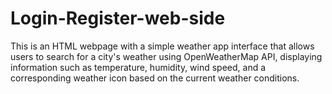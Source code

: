 # Login-Register-web-side
This is an HTML webpage with a simple weather app interface that allows users to search for a city's weather using OpenWeatherMap API, displaying information such as temperature, humidity, wind speed, and a corresponding weather icon based on the current weather conditions.
